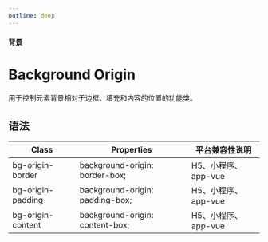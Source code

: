 ```yaml
---
outline: deep
---
```


#### <span class="text-lg text-gray-500 font-normal">背景</span>

<div class="w-screen"></div>

# Background Origin
<a-typography-text>
    用于控制元素背景相对于边框、填充和内容的位置的功能类。
</a-typography-text>

<CssPrefix />

## 语法
| Class | Properties | 平台兼容性说明
| --- | --- | ---
| <a-link status="success">bg-origin-border</a-link> | <a-link>background-origin: border-box;</a-link> | H5、小程序、app-vue
| <a-link status="success">bg-origin-padding</a-link> | <a-link>background-origin: padding-box;</a-link> | H5、小程序、app-vue
| <a-link status="success">bg-origin-content</a-link> | <a-link>background-origin: content-box;</a-link> | H5、小程序、app-vue